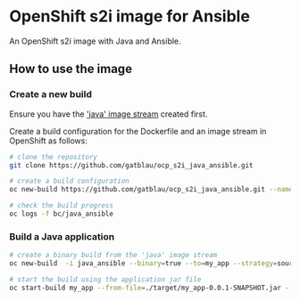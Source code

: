# OpenShift s2i image for Ansible

An OpenShift s2i image with Java and Ansible.

## How to use the image

### Create a new build

Ensure you have the ['java' image stream](https://github.com/gatblau/ocp_s2i_java) created first.

Create a build configuration for the Dockerfile and an image stream in OpenShift as follows:

```bash
# clone the repository
git clone https://github.com/gatblau/ocp_s2i_java_ansible.git

# create a build configuration
oc new-build https://github.com/gatblau/ocp_s2i_java_ansible.git --name=java_ansible --to=java_ansible --strategy=docker -n myproject

# check the build progress
oc logs -f bc/java_ansible
```

### Build a Java application

```bash
# create a binary build from the 'java' image stream 
oc new-build  -i java_ansible --binary=true --to=my_app --strategy=source

# start the build using the application jar file
oc start-build my_app --from-file=./target/my_app-0.0.1-SNAPSHOT.jar --follow
```
